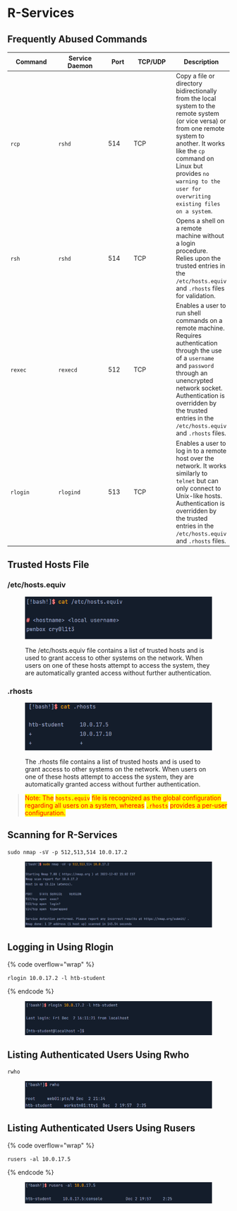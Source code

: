 # R-Services

## Frequently Abused Commands

<table data-full-width="true"><thead><tr><th width="127">Command</th><th width="156">Service Daemon</th><th width="65">Port</th><th width="107">TCP/UDP</th><th>Description</th></tr></thead><tbody><tr><td><code>rcp</code></td><td><code>rshd</code></td><td>514</td><td>TCP</td><td>Copy a file or directory bidirectionally from the local system to the remote system (or vice versa) or from one remote system to another. It works like the <code>cp</code> command on Linux but provides <code>no warning to the user for overwriting existing files on a system</code>.</td></tr><tr><td><code>rsh</code></td><td><code>rshd</code></td><td>514</td><td>TCP</td><td>Opens a shell on a remote machine without a login procedure. Relies upon the trusted entries in the <code>/etc/hosts.equiv</code> and <code>.rhosts</code> files for validation.</td></tr><tr><td><code>rexec</code></td><td><code>rexecd</code></td><td>512</td><td>TCP</td><td>Enables a user to run shell commands on a remote machine. Requires authentication through the use of a <code>username</code> and <code>password</code> through an unencrypted network socket. Authentication is overridden by the trusted entries in the <code>/etc/hosts.equiv</code> and <code>.rhosts</code> files.</td></tr><tr><td><code>rlogin</code></td><td><code>rlogind</code></td><td>513</td><td>TCP</td><td>Enables a user to log in to a remote host over the network. It works similarly to <code>telnet</code> but can only connect to Unix-like hosts. Authentication is overridden by the trusted entries in the <code>/etc/hosts.equiv</code> and <code>.rhosts</code> files.</td></tr></tbody></table>

## Trusted Hosts File

### /etc/hosts.equiv

<figure><img src="../.gitbook/assets/image (24) (1).png" alt=""><figcaption><p>The /etc/hosts.equiv file contains a list of trusted hosts and is used to grant access to other systems on the network. When users on one of these hosts attempt to access the system, they are automatically granted access without further authentication.</p></figcaption></figure>

### .rhosts

<figure><img src="../.gitbook/assets/image (1) (1) (1) (1) (1) (1) (1) (1) (1).png" alt=""><figcaption><p>The .rhosts file contains a list of trusted hosts and is used to grant access to other systems on the network. When users on one of these hosts attempt to access the system, they are automatically granted access without further authentication.</p></figcaption></figure>

> <mark style="color:red;">Note: The</mark> <mark style="color:red;"></mark><mark style="color:red;">`hosts.equiv`</mark> <mark style="color:red;"></mark><mark style="color:red;">file is recognized as the global configuration regarding all users on a system, whereas</mark> <mark style="color:red;"></mark><mark style="color:red;">`.rhosts`</mark> <mark style="color:red;"></mark><mark style="color:red;">provides a per-user configuration.</mark>

## Scanning for R-Services

```
sudo nmap -sV -p 512,513,514 10.0.17.2
```

<figure><img src="../.gitbook/assets/image (10) (1) (1) (1).png" alt=""><figcaption></figcaption></figure>

## Logging in Using Rlogin

{% code overflow="wrap" %}
```
rlogin 10.0.17.2 -l htb-student
```
{% endcode %}

<figure><img src="../.gitbook/assets/image (2) (1) (1) (1) (1) (1) (1) (1) (1).png" alt=""><figcaption></figcaption></figure>

## Listing Authenticated Users Using Rwho

```
rwho
```

<figure><img src="../.gitbook/assets/image (3) (1) (1) (1) (1) (1) (1) (1).png" alt=""><figcaption></figcaption></figure>

## Listing Authenticated Users Using Rusers

{% code overflow="wrap" %}
```
rusers -al 10.0.17.5
```
{% endcode %}

<figure><img src="../.gitbook/assets/image (4) (1) (1) (1) (1) (1) (1).png" alt=""><figcaption></figcaption></figure>
